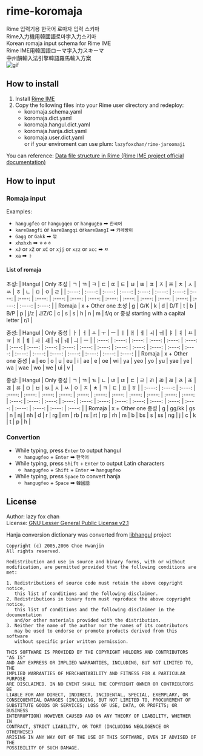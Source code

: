 # rime-koromaja
Rime 입력기용 한국어 로마자 입력 스키마  
Rime入力機用韓國語로마字入力스키마  
Korean romaja input schema for Rime IME  
Rime IME用韓国語ローマ字入力スキーマ  
中州韻輸入法引擎韓語羅馬輸入方案  
![gif](./img4md/demo.gif)

## How to install
1. Install [Rime IME](https://rime.im/download/)
2. Copy the following files into your Rime user directory and redeploy:
    * koromaja.schema.yaml
    * koromaja.dict.yaml
    * koromaja.hangul.dict.yaml
    * koromaja.hanja.dict.yaml
    * koromaja.user.dict.yaml  
  or if your enviroment can use plum: `lazyfoxchan/rime-jaroomaji`

  You can reference: [Data file structure in Rime (Rime IME project official documentation)](https://github.com/rime/home/wiki/RimeWithSchemata#rime-%E4%B8%AD%E7%9A%84%E6%95%B8%E6%93%9A%E6%96%87%E4%BB%B6%E5%88%86%E4%BD%88%E5%8F%8A%E4%BD%9C%E7%94%A8)

## How to input

### Romaja input
Examples:
* `hangugfeo` or `hangugqeo` or `hangugEo` ➡ `한국어`
* `kareBangfi` or `kareBangqi` or`kareBangI` ➡ `카레빵이`
* `Gagg` or `Gakk` ➡ `깎`
* `xhxhxh` ➡ `ㅎㅎㅎ`
* `xJ` or `xZ` or `xC` or `xjj` or `xzz` or `xcc` ➡ `ㅉ`
* `xa` ➡ `ㅏ`

#### List of romaja
초성:
| Hangul | Only 초성 | ㄱ | ㄲ | ㅋ | ㄷ | ㄸ | ㅌ | ㅂ | ㅃ | ㅍ | ㅈ | ㅉ | ㅊ | ㅅ | ㅆ | ㅎ | ㄴ | ㅁ | ㅇ | ㄹ |
| :----: | :----: | :----: | :----: | :----: | :----: | :----: | :----: | :----: | :----: | :----: | :----: | :----: | :----: | :----: | :----: | :----: | :----: | :----: | :----: | :----: |
| Romaja | x + Other one 초성 | g | G/K | k | d | D/T | t | b | B/P | p | j/z | J/Z/C | c | s | s | h | n | m | f/q or 중성 starting with a capital letter | r/l |

중성:
| Hangul | Only 중성 | ㅏ | ㅓ | ㅗ | ㅜ | ㅡ | ㅣ | ㅐ | ㅔ | ㅚ | ㅟ | ㅑ | ㅕ | ㅛ | ㅠ | ㅒ | ㅖ | ㅘ | ㅙ | ㅝ | ㅞ | ㅢ | ー |
| :----: | :----: | :----: | :----: | :----: | :----: | :----: | :----: | :----: | :----: | :----: | :----: | :----: | :----: | :----: | :----: | :----: | :----: | :----: | :----: | :----: | :----: | :----: | :----: |
| Romaja | x + Other one 중성 | a | eo | o | u | eu | i | ae | e | oe | wi | ya | yeo | yo | yu | yae | ye | wa | wae | wo | we | ui | v |

종성:
| Hangul | Only 종성 | ㄱ | ㄲ | ㄳ | ㄴ | ㄵ | ㄶ | ㄷ | ㄹ | ㄺ | ㄻ | ㄼ | ㄽ | ㄾ | ㄿ | ㅀ | ㅁ | ㅂ | ㅄ | ㅅ | ㅆ | ㅇ | ㅈ | ㅊ | ㅋ | ㅌ | ㅍ | ㅎ |
| :----: | :----: | :----: | :----: | :----: | :----: | :----: | :----: | :----: | :----: | :----: | :----: | :----: | :----: | :----: | :----: | :----: | :----: | :----: | :----: | :----: | :----: | :----: | :----: | :----: | :----: | :----: | :----: | :----: |
| Romaja | x + Other one 종성 | g | gg/kk | gs | n | nj | nh | d | r | rg | rm | rb | rs | rt | rp | rh | m | b | bs | s | ss | ng | j | c | k | t | p | h |

### Convertion
* While typing, press `Enter` to output hangul
  * `hangugfeo` + `Enter` ➡ `한국어`
* While typing, press `Shift` + `Enter` to output Latin characters
  * `hangugfeo` + `Shift` + `Enter` ➡ `hangugfeo`
* While typing, press `Space` to convert hanja
  * `hangugfeo` + `Space` ➡ `韓國語`

## License
Author: lazy fox chan  
License: [GNU Lesser General Public License v2.1](https://github.com/lazyfoxchan/rime-koromaja/blob/master/LICENSE)  
  
Hanja conversion dictionary was converted from [libhangul](https://github.com/libhangul/libhangul) project
```
Copyright (c) 2005,2006 Choe Hwanjin
All rights reserved.

Redistribution and use in source and binary forms, with or without
modification, are permitted provided that the following conditions are met:

1. Redistributions of source code must retain the above copyright notice,
   this list of conditions and the following disclaimer.
2. Redistributions in binary form must reproduce the above copyright notice,
   this list of conditions and the following disclaimer in the documentation
   and/or other materials provided with the distribution.
3. Neither the name of the author nor the names of its contributors
   may be used to endorse or promote products derived from this software
   without specific prior written permission.

THIS SOFTWARE IS PROVIDED BY THE COPYRIGHT HOLDERS AND CONTRIBUTORS "AS IS"
AND ANY EXPRESS OR IMPLIED WARRANTIES, INCLUDING, BUT NOT LIMITED TO, THE
IMPLIED WARRANTIES OF MERCHANTABILITY AND FITNESS FOR A PARTICULAR PURPOSE
ARE DISCLAIMED. IN NO EVENT SHALL THE COPYRIGHT OWNER OR CONTRIBUTORS BE
LIABLE FOR ANY DIRECT, INDIRECT, INCIDENTAL, SPECIAL, EXEMPLARY, OR
CONSEQUENTIAL DAMAGES (INCLUDING, BUT NOT LIMITED TO, PROCUREMENT OF
SUBSTITUTE GOODS OR SERVICES; LOSS OF USE, DATA, OR PROFITS; OR BUSINESS
INTERRUPTION) HOWEVER CAUSED AND ON ANY THEORY OF LIABILITY, WHETHER IN
CONTRACT, STRICT LIABILITY, OR TORT (INCLUDING NEGLIGENCE OR OTHERWISE)
ARISING IN ANY WAY OUT OF THE USE OF THIS SOFTWARE, EVEN IF ADVISED OF THE
POSSIBILITY OF SUCH DAMAGE.
```
